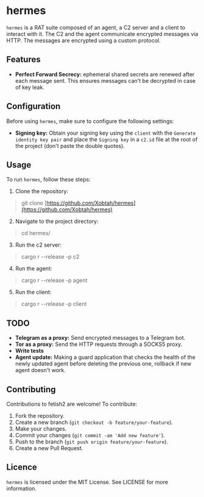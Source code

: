 # hermes
`hermes` is a RAT suite composed of an agent, a C2 server and a client to interact with it. The C2 and the agent communicate encrypted messages via HTTP. The messages are encrypted using a custom protocol.

## Features
* **Perfect Forward Secrecy:** ephemeral shared secrets are renewed after each message sent. This ensures messages can't be decrypted in case of key leak.

## Configuration
Before using `hermes`, make sure to configure the following settings:

* **Signing key:** Obtain your signing key using the `client` with the `Generate identity key pair` and place the `Signing key` in a `c2.id` file at the root of the project (don't paste the double quotes).

## Usage
To run `hermes`, follow these steps:

1. Clone the repository:
> git clone [https://github.com/Xobtah/hermes](https://github.com/Xobtah/hermes)
2. Navigate to the project directory:
> cd hermes/
3. Run the c2 server:
> cargo r --release -p c2
4. Run the agent:
> cargo r --release -p agent
5. Run the client:
> cargo r --release -p client

## TODO
* **Telegram as a proxy:** Send encrypted messages to a Telegram bot.
* **Tor as a proxy:** Send the HTTP requests through a SOCKS5 proxy.
* **Write tests**
* **Agent update:** Making a guard application that checks the health of the newly updated agent before deleting the previous one, rollback if new agent doesn't work.

## Contributing
Contributions to fetish2 are welcome! To contribute:

1. Fork the repository.
2. Create a new branch (`git checkout -b feature/your-feature`).
3. Make your changes.
4. Commit your changes (`git commit -am 'Add new feature'`).
5. Push to the branch (`git push origin feature/your-feature`).
6. Create a new Pull Request.

## Licence
`hermes` is licensed under the MIT License. See LICENSE for more information.
